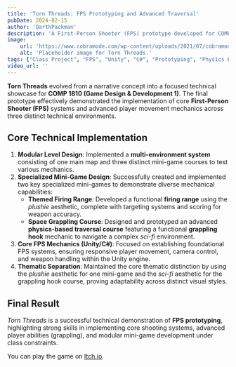 ```yaml
---
title: 'Torn Threads: FPS Prototyping and Advanced Traversal'
pubDate: 2024-02-15
author: 'DarthPackman'
description: 'A First-Person Shooter (FPS) prototype developed for COMP 1810 that evolved into a technical showcase of core FPS mechanics, space traversal, and themed mini-games, drawing visual inspiration from Titanfall and Ender’s Game.'
image:
    url: 'https://www.cobramode.com/wp-content/uploads/2021/07/cobramode-logo-website-big-1024x550.png'
    alt: 'Placeholder image for Torn Threads.'
tags: ["Class Project", "FPS", "Unity", "C#", "Prototyping", "Physics Based Traversal", "Mini-Game Design"]
video_url: ''
---
```


**Torn Threads** evolved from a narrative concept into a focused technical showcase for **COMP 1810 (Game Design & Development 1)**. The final prototype effectively demonstrated the implementation of core **First-Person Shooter (FPS)** systems and advanced player movement mechanics across three distinct technical environments.

## Core Technical Implementation

1.  **Modular Level Design**: Implemented a **multi-environment system** consisting of one main map and three distinct mini-game courses to test various mechanics.
2.  **Specialized Mini-Game Design**: Successfully created and implemented two key specialized mini-games to demonstrate diverse mechanical capabilities:
    * **Themed Firing Range**: Developed a functional **firing range** using the *plushie* aesthetic, complete with targeting systems and scoring for weapon accuracy.
    * **Space Grappling Course**: Designed and prototyped an advanced **physics-based traversal course** featuring a functional **grappling hook** mechanic to navigate a complex *sci-fi* environment.
3.  **Core FPS Mechanics (Unity/C#)**: Focused on establishing foundational FPS systems, ensuring responsive player movement, camera control, and weapon handling within the Unity engine.
4.  **Thematic Separation**: Maintained the core thematic distinction by using the *plushie* aesthetic for one mini-game and the *sci-fi* aesthetic for the grappling hook course, proving adaptability across distinct visual styles.

## Final Result

*Torn Threads* is a successful technical demonstration of **FPS prototyping**, highlighting strong skills in implementing core shooting systems, advanced player abilities (grappling), and modular mini-game development under class constraints.

You can play the game on [Itch.io](https://darthpackman.itch.io/torn-threads).
